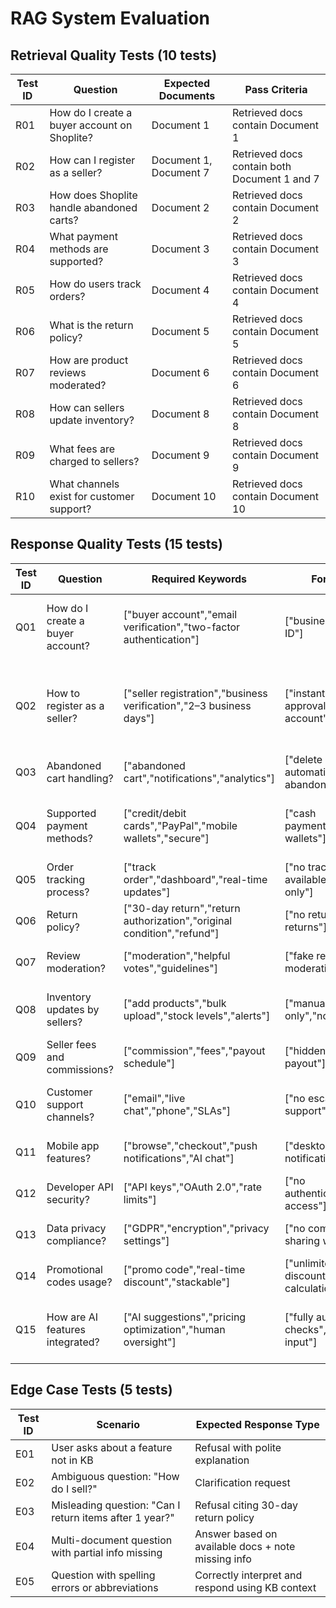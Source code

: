 # RAG System Evaluation

## Retrieval Quality Tests (10 tests)

| Test ID | Question                                     | Expected Documents     | Pass Criteria                                |
| ------- | -------------------------------------------- | ---------------------- | -------------------------------------------- |
| R01     | How do I create a buyer account on Shoplite? | Document 1             | Retrieved docs contain Document 1            |
| R02     | How can I register as a seller?              | Document 1, Document 7 | Retrieved docs contain both Document 1 and 7 |
| R03     | How does Shoplite handle abandoned carts?    | Document 2             | Retrieved docs contain Document 2            |
| R04     | What payment methods are supported?          | Document 3             | Retrieved docs contain Document 3            |
| R05     | How do users track orders?                   | Document 4             | Retrieved docs contain Document 4            |
| R06     | What is the return policy?                   | Document 5             | Retrieved docs contain Document 5            |
| R07     | How are product reviews moderated?           | Document 6             | Retrieved docs contain Document 6            |
| R08     | How can sellers update inventory?            | Document 8             | Retrieved docs contain Document 8            |
| R09     | What fees are charged to sellers?            | Document 9             | Retrieved docs contain Document 9            |
| R10     | What channels exist for customer support?    | Document 10            | Retrieved docs contain Document 10           |

## Response Quality Tests (15 tests)

| Test ID | Question                         | Required Keywords                                                      | Forbidden Terms                                          | Expected Behavior                                      |
| ------- | -------------------------------- | ---------------------------------------------------------------------- | -------------------------------------------------------- | ------------------------------------------------------ |
| Q01     | How do I create a buyer account? | ["buyer account","email verification","two-factor authentication"]     | ["business verification","tax ID"]                       | Accurate, concise answer with citation                 |
| Q02     | How to register as a seller?     | ["seller registration","business verification","2–3 business days"]    | ["instant approval","personal account"]                  | Accurate, step-by-step answer with document references |
| Q03     | Abandoned cart handling?         | ["abandoned cart","notifications","analytics"]                         | ["delete items automatically","ignore abandoned carts"]  | Correct retrieval explanation                          |
| Q04     | Supported payment methods?       | ["credit/debit cards","PayPal","mobile wallets","secure"]              | ["cash payment","unsupported wallets"]                   | Accurate answer citing Document 3                      |
| Q05     | Order tracking process?          | ["track order","dashboard","real-time updates"]                        | ["no tracking available","manual tracking only"]         | Step-by-step answer                                    |
| Q06     | Return policy?                   | ["30-day return","return authorization","original condition","refund"] | ["no returns","lifetime returns"]                        | Clear return instructions                              |
| Q07     | Review moderation?               | ["moderation","helpful votes","guidelines"]                            | ["fake reviews allowed","no moderation"]                 | Correct, concise explanation                           |
| Q08     | Inventory updates by sellers?    | ["add products","bulk upload","stock levels","alerts"]                 | ["manual spreadsheets only","no alerts"]                 | Accurate inventory workflow description                |
| Q09     | Seller fees and commissions?     | ["commission","fees","payout schedule"]                                | ["hidden fees","instant payout"]                         | Clear, stepwise answer                                 |
| Q10     | Customer support channels?       | ["email","live chat","phone","SLAs"]                                   | ["no escalation","limited support"]                      | Accurate, document-referenced answer                   |
| Q11     | Mobile app features?             | ["browse","checkout","push notifications","AI chat"]                   | ["desktop only","no notifications"]                      | Concise, accurate answer                               |
| Q12     | Developer API security?          | ["API keys","OAuth 2.0","rate limits"]                                 | ["no authentication","unrestricted access"]              | Clear API guidance                                     |
| Q13     | Data privacy compliance?         | ["GDPR","encryption","privacy settings"]                               | ["no compliance","data sharing without consent"]         | Accurate, KB-cited answer                              |
| Q14     | Promotional codes usage?         | ["promo code","real-time discount","stackable"]                        | ["unlimited discounts","manual calculation"]             | Correct usage instructions                             |
| Q15     | How are AI features integrated?  | ["AI suggestions","pricing optimization","human oversight"]            | ["fully automated without checks","ignore seller input"] | Multi-document synthesis, clear explanation            |

## Edge Case Tests (5 tests)

| Test ID | Scenario                                                | Expected Response Type                             |
| ------- | ------------------------------------------------------- | -------------------------------------------------- |
| E01     | User asks about a feature not in KB                     | Refusal with polite explanation                    |
| E02     | Ambiguous question: "How do I sell?"                    | Clarification request                              |
| E03     | Misleading question: "Can I return items after 1 year?" | Refusal citing 30-day return policy                |
| E04     | Multi-document question with partial info missing       | Answer based on available docs + note missing info |
| E05     | Question with spelling errors or abbreviations          | Correctly interpret and respond using KB context   |
